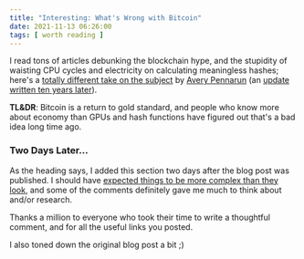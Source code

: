 ```yaml
---
title: "Interesting: What's Wrong with Bitcoin"
date: 2021-11-13 06:26:00
tags: [ worth reading ]
---
```

I read tons of articles debunking the blockchain hype, and the stupidity of waisting CPU cycles and electricity on calculating meaningless hashes; here's a [totally different take on the subject](https://apenwarr.ca/log/20110508) by [Avery Pennarun](https://www.linkedin.com/in/apenwarr/) (an [update written ten years later](https://apenwarr.ca/log/20211117)).

**TL&DR**: Bitcoin is a return to gold standard, and people who know more about economy than GPUs and hash functions have figured out that's a bad idea long time ago.
<!--more-->
### Two Days Later...

As the heading says, I added this section two days after the blog post was published. I should have [expected things to be more complex than they look](https://quoteinvestigator.com/2016/07/17/solution/), and some of the comments definitely gave me much to think about and/or research.

Thanks a million to everyone who took their time to write a thoughtful comment, and for all the useful links you posted.

I also toned down the original blog post a bit ;)
